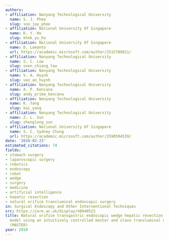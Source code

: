 ```yaml
---
authors:
- affiliation: Nanyang Technological University
  name: S. J. Phee
  slug: soo_jay_phee
- affiliation: National University Of Singapore
  name: K. Y. Ho
  slug: khek_yu_ho
- affiliation: National University Of Singapore
  name: D. Lomanto
  url: https://academic.microsoft.com/author/2515709811/
- affiliation: Nanyang Technological University
  name: S. C. Low
  slug: soon_chiang_low
- affiliation: Nanyang Technological University
  name: V. A. Huynh
  slug: van_an_huynh
- affiliation: Nanyang Technological University
  name: A. P. Kencana
  slug: andy_prima_kencana
- affiliation: Nanyang Technological University
  name: K. Yang
  slug: kai_yang
- affiliation: Nanyang Technological University
  name: Z. L. Sun
  slug: zhenglong_sun
- affiliation: National University Of Singapore
  name: S. C. Sydney Chung
  url: https://academic.microsoft.com/author/2590594539/
date: '2010-02-23'
estimated_citations: 74
fields:
- stomach surgery
- laparoscopic surgery
- robotics
- endoscopy
- robot
- wedge
- surgery
- medicine
- artificial intelligence
- hepatic resection
- natural orifice transluminal endoscopic surgery
in: Surgical Endoscopy and Other Interventional Techniques
src: https://core.ac.uk/display/48640523
title: Natural orifice transgastric endoscopic wedge hepatic resection in an experimental
  model using an intuitively controlled master and slave transluminal endoscopic robot
  (MASTER)
year: 2010
---
```

